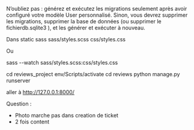 N’oubliez pas : générez et exécutez les migrations seulement après avoir configuré votre modèle User personnalisé. Sinon, vous devrez supprimer les migrations, supprimer la base de données (ou supprimer le fichierdb.sqlite3 ), et les générer et exécuter à nouveau.

Dans static
sass sass/styles.scss css/styles.css

Ou

sass --watch sass/styles.scss:css/styles.css

cd reviews_project
env/Scripts/activate
cd reviews
python manage.py runserver

aller à http://127.0.0.1:8000/



Question :
- Photo marche pas dans creation de ticket
- 2 fois content 